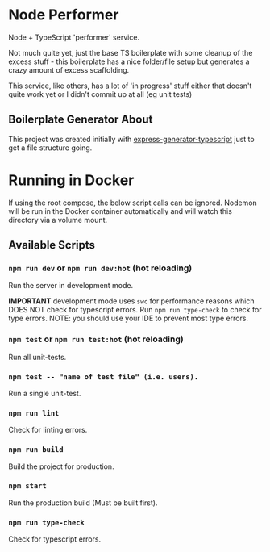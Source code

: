 # Node Performer

Node + TypeScript 'performer' service.

Not much quite yet, just the base TS boilerplate with some cleanup of the excess stuff - this boilerplate
has a nice folder/file setup but generates a crazy amount of excess scaffolding.

This service, like others, has a lot of 'in progress' stuff either that doesn't
quite work yet or I didn't commit up at all (eg unit tests)

## Boilerplate Generator About

This project was created initially with [express-generator-typescript](https://github.com/seanpmaxwell/express-generator-typescript) just
to get a file structure going.

# Running in Docker

If using the root compose, the below script calls can be ignored.  Nodemon will be run in the Docker container
automatically and will watch this directory via a volume mount.

## Available Scripts

### `npm run dev` or `npm run dev:hot` (hot reloading)

Run the server in development mode.<br/>

**IMPORTANT** development mode uses `swc` for performance reasons which DOES NOT check for typescript errors. Run `npm run type-check` to check for type errors. NOTE: you should use your IDE to prevent most type errors.


### `npm test` or `npm run test:hot` (hot reloading)

Run all unit-tests.


### `npm test -- "name of test file" (i.e. users).`

Run a single unit-test.


### `npm run lint`

Check for linting errors.


### `npm run build`

Build the project for production.


### `npm start`

Run the production build (Must be built first).


### `npm run type-check`

Check for typescript errors.

